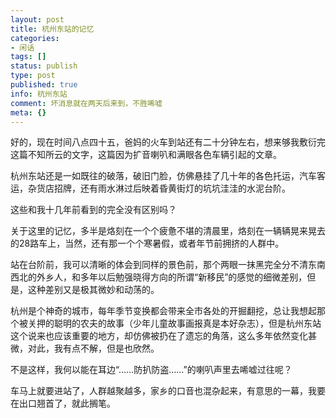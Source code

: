 ```yaml
---
layout: post
title: 杭州东站的记忆
categories:
- 闲话
tags: []
status: publish
type: post
published: true
info: 杭州东站
comment: 坏消息就在两天后来到，不胜唏嘘
meta: {}
---
```


好的，现在时间八点四十五，爸妈的火车到站还有二十分钟左右，想来够我敷衍完这篇不知所云的文字，这篇因为扩音喇叭和满眼各色车辆引起的文章。

杭州东站还是一如既往的破落，破旧门脸，仿佛悬挂了几十年的各色托运，汽车客运，杂货店招牌，还有雨水淋过后映着昏黄街灯的坑坑洼洼的水泥台阶。

这些和我十几年前看到的完全没有区别吗？

关于这里的记忆，多半是烙刻在一个个疲惫不堪的清晨里，烙刻在一辆辆晃来晃去的28路车上，当然，还有那一个个寒暑假，或者年节前拥挤的人群中。

站在台阶前，我可以清晰的体会到同样的景色前，那个两眼一抹黑完全分不清东南西北的外乡人，和多年以后勉强晓得方向的所谓“新移民”的感觉的细微差别，但是，这种差别又是极其微妙和动荡的。

杭州是个神奇的城市，每年季节变换都会带来全市各处的开掘翻挖，总让我想起那个被关押的聪明的农夫的故事（少年儿童故事画报真是本好杂志），但是杭州东站这个说来也应该重要的地方，却仿佛被扔在了遗忘的角落，这么多年依然变化甚微，对此，我有点不解，但是也欣然。

不是这样，我何以能在耳边“……防扒防盗……”的喇叭声里去唏嘘过往呢？

车马上就要进站了，人群越聚越多，家乡的口音也混杂起来，有意思的一幕，我要在出口翘首了，就此搁笔。

